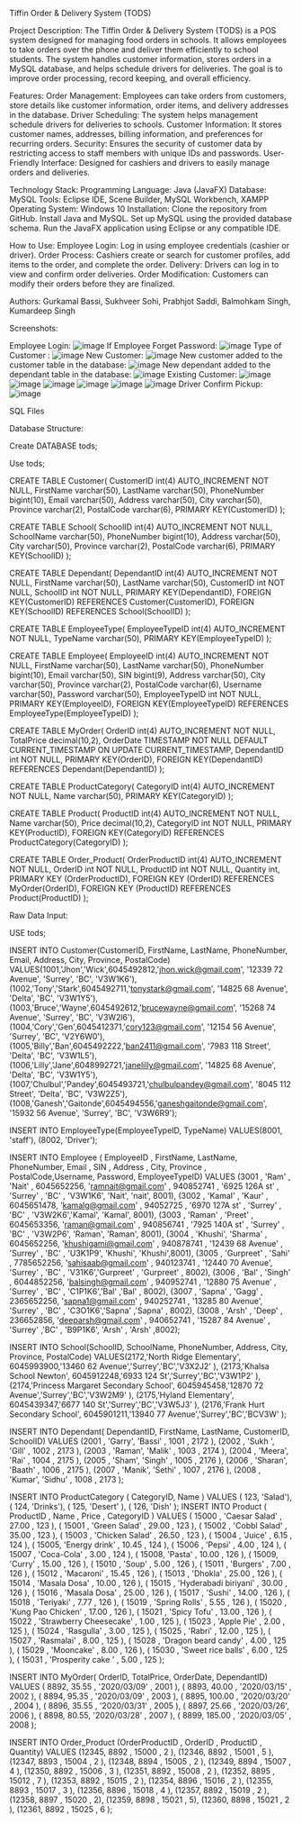 Tiffin Order & Delivery System (TODS)

Project Description:
The Tiffin Order & Delivery System (TODS) is a POS system designed for managing food orders in schools. It allows employees to take orders over the phone and deliver them efficiently to school students. The system handles customer information, stores orders in a MySQL database, and helps schedule drivers for deliveries. The goal is to improve order processing, record keeping, and overall efficiency.

Features:
Order Management: Employees can take orders from customers, store details like customer information, order items, and delivery addresses in the database.
Driver Scheduling: The system helps management schedule drivers for deliveries to schools.
Customer Information: It stores customer names, addresses, billing information, and preferences for recurring orders.
Security: Ensures the security of customer data by restricting access to staff members with unique IDs and passwords.
User-Friendly Interface: Designed for cashiers and drivers to easily manage orders and deliveries.

Technology Stack:
Programming Language: Java (JavaFX)
Database: MySQL
Tools: Eclipse IDE, Scene Builder, MySQL Workbench, XAMPP
Operating System: Windows 10
Installation:
Clone the repository from GitHub.
Install Java and MySQL.
Set up MySQL using the provided database schema.
Run the JavaFX application using Eclipse or any compatible IDE.

How to Use:
Employee Login: Log in using employee credentials (cashier or driver).
Order Process: Cashiers create or search for customer profiles, add items to the order, and complete the order.
Delivery: Drivers can log in to view and confirm order deliveries.
Order Modification: Customers can modify their orders before they are finalized.

Authors:
Gurkamal Bassi,
Sukhveer Sohi,
Prabhjot Saddi,
Balmohkam Singh,
Kumardeep Singh

Screenshots:

Employee Login:
![image](https://github.com/user-attachments/assets/33ecd682-a6ed-4f51-95af-d003f7dae8c8)
If Employee Forget Password:
![image](https://github.com/user-attachments/assets/a2d81e5e-9260-42ab-b89b-f4257b38c85e)
Type of  Customer :
![image](https://github.com/user-attachments/assets/f82c8c15-3ab5-4e3d-962f-b71c5703452f)
New Customer:
![image](https://github.com/user-attachments/assets/acd5e780-dcfe-4e3c-aec7-5fa6cd8f13c6)
New customer added to the customer table in the database:
![image](https://github.com/user-attachments/assets/63f58f77-830d-49be-9e20-170fe28d7bda)
New dependant added to the dependant table in the database:
![image](https://github.com/user-attachments/assets/0335e777-8c8a-4c59-a5a1-cd889cef4c89)
Existing Customer:
![image](https://github.com/user-attachments/assets/b690518f-8ea6-4214-84ab-c009e3754b41)
![image](https://github.com/user-attachments/assets/fb0e225b-1537-4053-9c91-ae0eb64efb5b)
![image](https://github.com/user-attachments/assets/eff19314-c187-4a28-826c-cca815384fa9)
![image](https://github.com/user-attachments/assets/838d18f4-6c23-4e8d-a65c-b97e19827850)
![image](https://github.com/user-attachments/assets/af000b6e-6561-4ef2-afa5-0c3f2fe59e3b)
![image](https://github.com/user-attachments/assets/ac368f02-45b4-4e8d-93c2-8debd090b83d)
Driver Confirm Pickup:
![image](https://github.com/user-attachments/assets/df0e5595-8fda-4c94-8901-07b7f6e7706f)

SQL Files

Database Structure:


Create DATABASE tods;

Use tods;

CREATE TABLE Customer(
    CustomerID int(4) AUTO_INCREMENT NOT NULL,
    FirstName varchar(50),
    LastName varchar(50),
    PhoneNumber bigint(10),
    Email varchar(50),
    Address varchar(50),
    City varchar(50),
    Province varchar(2),
    PostalCode varchar(6),
    PRIMARY KEY(CustomerID)
);

CREATE TABLE School(
    SchoolID int(4) AUTO_INCREMENT NOT NULL,
    SchoolName varchar(50),
    PhoneNumber bigint(10),
    Address varchar(50),
    City varchar(50),
    Province varchar(2),
    PostalCode varchar(6),
    PRIMARY KEY(SchoolID)
);

CREATE TABLE Dependant(
    DependantID int(4) AUTO_INCREMENT NOT NULL,
    FirstName varchar(50),
    LastName varchar(50),
    CustomerID int NOT NULL,
    SchoolID int NOT NULL,
    PRIMARY KEY(DependantID),
    FOREIGN KEY(CustomerID) REFERENCES Customer(CustomerID),
    FOREIGN KEY(SchoolID) REFERENCES School(SchoolID)
);

CREATE TABLE EmployeeType(
    EmployeeTypeID int(4) AUTO_INCREMENT NOT NULL,
    TypeName varchar(50),
    PRIMARY KEY(EmployeeTypeID)
);

CREATE TABLE Employee(
    EmployeeID int(4) AUTO_INCREMENT NOT NULL,
    FirstName varchar(50),
    LastName varchar(50),
    PhoneNumber bigint(10),
    Email varchar(50),
    SIN bigint(9),
    Address varchar(50),
    City varchar(50),
    Province varchar(2),
    PostalCode varchar(6),
    Username varchar(50),
    Password varchar(50),
    EmployeeTypeID int NOT NULL,
    PRIMARY KEY(EmployeeID),
    FOREIGN KEY(EmployeeTypeID) REFERENCES EmployeeType(EmployeeTypeID)
);

CREATE TABLE MyOrder(
    OrderID int(4) AUTO_INCREMENT NOT NULL,
    TotalPrice decimal(10,2),
    OrderDate TIMESTAMP NOT NULL DEFAULT CURRENT_TIMESTAMP ON UPDATE CURRENT_TIMESTAMP,
    DependantID int NOT NULL,
    PRIMARY KEY(OrderID),
    FOREIGN KEY(DependantID) REFERENCES Dependant(DependantID)
);

CREATE TABLE ProductCategory(
    CategoryID int(4) AUTO_INCREMENT NOT NULL,
    Name varchar(50),
    PRIMARY KEY(CategoryID)
);

CREATE TABLE Product(
    ProductID int(4) AUTO_INCREMENT NOT NULL,
    Name varchar(50),
    Price decimal(10,2),
    CategoryID int NOT NULL,
    PRIMARY KEY(ProductID),
    FOREIGN KEY(CategoryID) REFERENCES ProductCategory(CategoryID)
);

CREATE TABLE Order_Product(
    OrderProductID int(4) AUTO_INCREMENT NOT NULL,
    OrderID int NOT NULL,
    ProductID int NOT NULL,
    Quantity int,
    PRIMARY KEY (OrderProductID),
    FOREIGN KEY (OrderID) REFERENCES MyOrder(OrderID),
    FOREIGN KEY (ProductID) REFERENCES Product(ProductID)
);


Raw Data Input:

USE tods;

INSERT INTO Customer(CustomerID, FirstName, LastName, PhoneNumber, Email, Address, City, Province, PostalCode)
VALUES(1001,'Jhon','Wick',6045492812,'jhon.wick@gmail.com', '12339 72 Avenue', 'Surrey', 'BC', 'V3W1K6'),
       (1002,'Tony','Stark',6045492711,'tonystark@gmail.com', '14825 68 Avenue', 'Delta', 'BC', 'V3W1Y5'),
  (1003,'Bruce','Wayne',6045492612,'brucewayne@gmail.com', '15268 74 Avenue', 'Surrey', 'BC', 'V3W2l6'),
  (1004,'Cory','Gen',6045412371,'cory123@gmail.com', '12154 56 Avenue', 'Surrey', 'BC', 'V2Y6W0'),
  (1005,'Billy','Ban',6045492222,'ban2411@gmail.com', '7983 118 Street', 'Delta', 'BC', 'V3W1L5'),
  (1006,'Lilly','Jane',6048992721,'janelilly@gmail.com', '14825 68 Avenue', 'Delta', 'BC', 'V3W1Y5'),
  (1007,'Chulbul','Pandey',6045493721,'chulbulpandey@gmail.com', '8045 112 Street', 'Delta', 'BC', 'V3W2Z5'),
  (1008,'Ganesh','Gaitonde',6045494556,'ganeshgaitonde@gmail.com', '15932 56 Avenue', 'Surrey', 'BC', 'V3W6R9');

INSERT INTO EmployeeType(EmployeeTypeID, TypeName)
VALUES(8001, 'staff'),
      (8002, 'Driver');

INSERT INTO Employee ( EmployeeID , FirstName, LastName, PhoneNumber, Email , SIN , Address , City, Province , PostalCode,Username, Password, EmployeeTypeID)
VALUES (3001 , 'Ram' , 'Nait' , 6045652256, 'ramnait@gmail.com' , 940852741 , '6925 126A st' , 'Surrey' , 'BC' , 'V3W1K6', 'Nait', 'nait', 8001),
       (3002 , 'Kamal' , 'Kaur' , 6045651478, 'kamalg@gmail.com' , 94052725 , '6970 127A st' , 'Surrey' , 'BC' , 'V3W2K6','Kamal', 'Kamal', 8001),
  (3003 , 'Raman' , 'Preet' , 6045653356, 'raman@gmail.com' , 940856741 , '7925 140A st' , 'Surrey' , 'BC' , 'V3W2P6', 'Raman', 'Raman', 8001),
  (3004 , 'Khushi', 'Sharma' , 6045652256, 'khushigami@gmail.com' , 940878741 , '12439 68 Avenue' , 'Surrey' , 'BC' , 'U3K1P9',  'Khushi', 'Khushi',8001),
  (3005 , 'Gurpreet' , 'Sahi' , 7785652256, 'sahisaab@gmail.com' , 940123741 , '12440 70 Avenue', 'Surrey' , 'BC' , 'V31K6','Gurpreet' , 'Gurpreet' , 8002),
  (3006 , 'Bal' , 'Singh' , 6044852256, 'balsingh@gmail.com' , 940952741 , '12880 75 Avenue' , 'Surrey' , 'BC' , 'C1P1K6','Bal' ,'Bal' , 8002),
  (3007 , 'Sapna' , 'Gagg' , 2365652256, 'sapna1@gmail.com' , 940252741 , '13285 80 Avenue', 'Surrey' , 'BC' , 'C3O1K6','Sapna' ,'Sapna' , 8002),
  (3008 , 'Arsh' , 'Deep' , 236652856, 'deeparsh@gmail.com' , 940652741 , '15287 84 Avenue' , 'Surrey' ,'BC' , 'B9P1K6',  'Arsh' , 'Arsh' ,8002);

INSERT INTO School(SchoolID, SchoolName, PhoneNumber, Address, City, Province, PostalCode)
VALUES(2172,'North Ridge Elementary', 6045993900,'13460 62 Avenue','Surrey','BC','V3X2J2' ),
      (2173,'Khalsa School Newton', 6045912248,'6933 124 St','Surrey','BC','V3W1P2' ),
      (2174,'Princess Margaret Secondary School', 6045945458,'12870 72 Avenue','Surrey','BC','V3W2M9' ),
      (2175,'Hyland Elementary', 6045439347,'6677 140 St','Surrey','BC','V3W5J3' ),
      (2176,'Frank Hurt Secondary School', 6045901211,'13940 77 Avenue','Surrey','BC','BCV3W' );

INSERT INTO Dependant( DependantID, FirstName, LastName, CustomerID, SchoolID)
VALUES (2001 , 'Garry', 'Bassi' , 1001 , 2172 ),
       (2002 , 'Sukh ', 'Gill' , 1002 , 2173 ),
       (2003 , 'Raman', 'Malik' , 1003 , 2174 ),
       (2004 , 'Meera', 'Rai' , 1004 , 2175 ),
       (2005 , 'Sham', 'Singh' , 1005 , 2176 ),
       (2006 , 'Sharan', 'Baath' , 1006 , 2175 ),
       (2007 , 'Manik', 'Sethi' , 1007 , 2176 ),
       (2008 , 'Kumar', 'Sidhu' , 1008 , 2173 );

INSERT INTO ProductCategory ( CategoryID, Name )
   VALUES ( 123, 'Salad'),
          ( 124, 'Drinks'),
          ( 125, 'Desert' ),
          ( 126, 'Dish' );
INSERT INTO Product ( ProductID , Name , Price , CategoryID )
    VALUES          ( 15000 , 'Caesar Salad' , 27.00 , 123 ),
                    ( 15001 , 'Green Salad' , 29.00 , 123 ),
                     ( 15002 , 'Cobbl Salad' , 35.00 , 123 ),
                     ( 15003 , 'Chicken Salad' , 26.50 , 123 ),
                     ( 15004 , 'Juice' , 6.15 , 124 ),
                     ( 15005, 'Energy drink' , 10.45 , 124 ),
                     ( 15006 , 'Pepsi' , 4.00 , 124 ),
                     ( 15007 , 'Coca-Cola' , 3.00 , 124 ),
                     ( 15008, 'Pasta' , 10.00 , 126 ),
                     ( 15009, 'Curry' , 15.00 , 126 ),
                     ( 15010 , 'Soup' , 5.00 , 126 ),
                     ( 15011 , 'Burgers' , 7.00 , 126 ),
                     ( 15012 , 'Macaroni' , 15.45 , 126 ),
                     ( 15013 , 'Dhokla' , 25.00 , 126 ),
                     ( 15014 , 'Masala Dosa' , 10.00 , 126 ),
                     ( 15015 , 'Hyderabadi biriyani' , 30.00 , 126 ),
                     ( 15016 , 'Masala Dosa' , 25.00 , 126 ),
                     ( 15017 , 'Sushi' , 14.00 , 126 ),
                     ( 15018 , 'Teriyaki' , 7.77 , 126 ),
                     ( 15019 , 'Spring Rolls' , 5.55 , 126 ),
                     ( 15020 , 'Kung Pao Chicken' , 17.00 , 126 ),
                     ( 15021 , 'Spicy Tofu' , 13.00 , 126 ),
                     ( 15022 , 'Strawberry Cheesecake' , 1.00 , 125 ),
                     ( 15023 , 'Apple Pie' , 2.00 , 125 ),
                     ( 15024 , 'Rasgulla' , 3.00 , 125 ),
                     ( 15025 , 'Rabri' , 12.00 , 125 ),
                     ( 15027 , 'Rasmalai' , 8.00 , 125 ),
                     ( 15028 , 'Dragon beard candy' , 4.00 , 125 ),
                     ( 15029 , 'Mooncake' , 8.00 , 126 ),
                     ( 15030 , 'Sweet rice balls' , 6.00 , 125 ),
                     ( 15031 , 'Prosperity cake ' , 5.00 , 125 );


INSERT INTO MyOrder( OrderID, TotalPrice, OrderDate, DependantID)
VALUES ( 8892, 35.55 , '2020/03/09' , 2001 ),
        ( 8893, 40.00 , '2020/03/15' , 2002 ),
        ( 8894, 95.35 , '2020/03/09' , 2003 ),
        ( 8895, 100.00 , '2020/03/20' , 2004 ),
        ( 8896, 35.55 , '2020/03/31' , 2005 ),
        ( 8897, 25.66 , '2020/03/26', 2006 ),
        ( 8898, 80.55, '2020/03/28' , 2007 ),
        ( 8899, 185.00 , '2020/03/05' , 2008 );

INSERT INTO Order_Product (OrderProductID , OrderID , ProductID , Quantity)
VALUES                    (12345, 8892   , 15000     ,  2 ),
                           (12346, 8892   , 15001    ,  5 ),
                           (12347, 8893 , 15004 , 2 ),
                           (12348, 8894   , 15005     ,  2 ),
                           (12349, 8894   , 15007     ,  4 ),
                           (12350, 8892   , 15006     ,  3 ),
                           (12351, 8892   , 15008     ,  2 ),
                           (12352, 8895   , 15012     ,  7 ),
                           (12353, 8892   , 15015     ,  2 ),
                           (12354, 8896   , 15016    ,  2 ),
                           (12355, 8893   , 15017     ,  3 ),
                           (12356, 8896   , 15018     ,  4 ),
                           (12357, 8892   , 15019     ,  2 ),
                           (12358, 8897   , 15020     ,  2),
                           (12359, 8898   , 15021     ,  5),
                           (12360, 8898   , 15021     ,  2 ),
                           (12361, 8892   , 15025    ,  6 );









